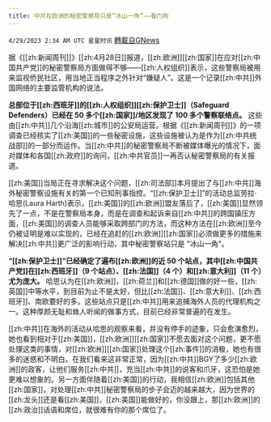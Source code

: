 ```yaml
---
title: 中共在欧洲的秘密警察局只是“冰山一角”——看门狗
---
```

`4/29/2023 2:34 AM UTC 星星时讯` [轉載自GNews](https://gnews.org/articles/1261419)

据《[[zh:新闻周刊]]》[[zh:4月28日]]报道，[[zh:欧洲]][[zh:国家]]在应对[[zh:中国共产党]]的秘密警察局方面做得不够——[[zh:人权组织]]表示，这些警察局被用来监视侨民社区，用当地正当程序之外针对“嫌疑人”。这是一个记录[[zh:中共]]外国网络的主要监管机构的说法。

 **总部位于[[zh:西班牙]]的[[zh:人权组织]][[zh:保护卫士]]（Safeguard Defenders）已经在 50 多个[[zh:国家]]/地区发现了 100 多个警察联络点。** 这些由[[zh:中共]]几个沿海[[zh:城市]]的公安局运营。根据《[[zh:新闻周刊]]》的一项调查已经核实了[[zh:美国]]的一些秘密设施，这些设施被认为是作为[[zh:中共统战部]]的一部分而运作。当[[zh:中共]]的秘密警察局不断被媒体曝光的情况下，面对媒体和各国[[zh:政府]]的询问，[[zh:中共官员]]一再否认秘密警察局的有关报道。


[[zh:美国]]当局正在寻求解决这个问题，[[zh:司法部]]本月提出了与[[zh:中共]]海外秘密警察设施有关的第一个已知刑事指控。“[[zh:保护卫士]]”的活动总监劳拉·哈思(Laura Harth)表示，[[zh:美国]]的[[zh:欧洲]]盟友落后了，[[zh:美国]]显然领先了一点，不是在警察局本身，而是在调查和起诉来自[[zh:中共]]的跨国镇压方面，[[zh:美国]]的调查人员能够采取跨部门的方法，而这种方法在[[zh:欧洲]]至今仍被证明是难以实现的，已经在追赶的[[zh:欧洲]][[zh:国家]]必须做更多的措施来解决[[zh:中共]]更广泛的影响行动，其中秘密警察站只是 "冰山一角"。


 **“[[zh:保护卫士]]”已经确定了遍布[[zh:欧洲]]的近 50 个站点，其中[[zh:中国共产党]]在[[zh:西班牙]]（9 个站点）、[[zh:法国]]（4 个）和[[zh:意大利]]（11 个）尤为庞大。** 哈思认为在[[zh:欧洲]]，[[zh:荷兰]]和[[zh:德国]]做的好一些，[[zh:英国]]中等水平，到目前为止不是太好，但比[[zh:法国]]、[[zh:意大利]]、[[zh:西班牙]]、南欧要好的多。这些站点只是[[zh:中共]]用来追捕海外人员的代理机构之一。这种厚颜无耻和耸人听闻的做事方式，目前已经非常普遍的在发生。

[[zh:中共]]在海外的活动从哈思的观察来看，并没有停手的迹象，只会愈演愈烈，她也看到相对于[[zh:美国]]，[[zh:欧洲]][[zh:国家]]不愿去面对这个问题，更不愿处理这类的事情，对[[zh:欧洲]][[zh:国家]]处理这个[[zh:事件]]的消极，她也有很多的迷惑和不明白。在我们看来这非常正常，因为[[zh:中共]]BGY了多少[[zh:欧洲]]的政客，让他们服务[[zh:中共]]，充当[[zh:中共]]的说客和爪牙，这恐怕是她更难以想象的。另一方面伴随着[[zh:美国]]的行动，我相信[[zh:欧洲]]包括其他[[zh:国家]]，对处理[[zh:中共]]秘密警察局的步子会迈的越来越大，因为世界的[[zh:龙头]]还是看[[zh:美国]]，[[zh:美国]]能做好的，你没跟上，那[[zh:欧洲]]的[[zh:政治]]话语和席位，就很难有你的那个席位了。
